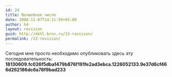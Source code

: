 ```yaml
---
id: 24
title: Волшебное число
date: 2008-11-07T14:11:59+03:00
author: h4
layout: revision
guid: http://mkhl.brnv.ru/23-revision/
permalink: /23-revision/
---
```

Сегодня мне просто необходимо опубликовать здесь эту последовательность: **18130609.fc026f5dba1479b876f191fe2ad3ebca.1226052133.9e37d6cf466d262186dc6a78f9bad233**